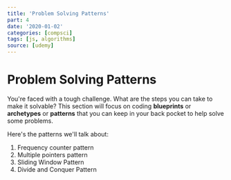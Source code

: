 ```yaml
---
title: 'Problem Solving Patterns'
part: 4
date: '2020-01-02'
categories: [compsci]
tags: [js, algorithms]
source: [udemy]
---
```


# Problem Solving Patterns

You're faced with a tough challenge. What are the steps you can take to make it solvable? This section will focus on coding **blueprints** or **archetypes** or **patterns** that you can keep in your back pocket to help solve some problems.

Here's the patterns we'll talk about:
1. Frequency counter pattern
2. Multiple pointers pattern
3. Sliding Window Pattern
4. Divide and Conquer Pattern